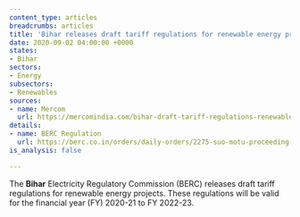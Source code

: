 ```yaml
---
content_type: articles
breadcrumbs: articles
title: 'Bihar releases draft tariff regulations for renewable energy projects. '
date: 2020-09-02 04:00:00 +0000
states:
- Bihar
sectors:
- Energy
subsectors:
- Renewables
sources:
- name: Mercom
  url: https://mercomindia.com/bihar-draft-tariff-regulations-renewable/
details:
- name: BERC Regulation
  url: https://berc.co.in/orders/daily-orders/2275-suo-motu-proceeding-inviting-comments-suggestion-objections-on-berc-terms-and-conditions-for-tariff-determination-from-renewable-energy-sources-regulations-2020
is_analysis: false

---
```

The **Bihar** Electricity Regulatory Commission (BERC) releases draft tariff regulations for renewable energy projects. These regulations will be valid for the financial year (FY) 2020-21 to FY 2022-23.